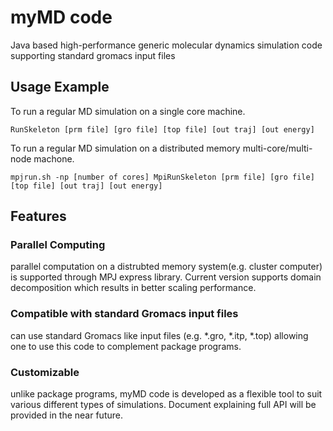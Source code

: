 # myMD code

Java based high-performance generic molecular dynamics simulation code supporting
standard gromacs input files

## Usage Example
To run a regular MD simulation on a single core machine.

    RunSkeleton [prm file] [gro file] [top file] [out traj] [out energy]


To run a regular MD simulation on a distributed memory multi-core/multi-node machone.

    mpjrun.sh -np [number of cores] MpiRunSkeleton [prm file] [gro file] [top file] [out traj] [out energy]



## Features
### Parallel Computing
parallel computation on a distrubted memory system(e.g. cluster computer) is supported through MPJ express library. Current version supports domain decomposition which results in better scaling performance. 
### Compatible with standard Gromacs input files
can use standard Gromacs like input files (e.g. *.gro, *.itp, *.top) allowing one to use this code to complement package programs.
### Customizable
unlike package programs, myMD code is developed as a flexible tool to suit various different types of simulations. Document explaining full API will be provided in the near future.

